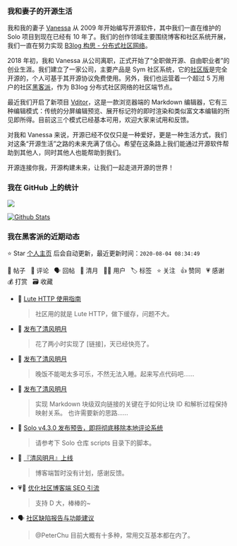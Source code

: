 ### 我和妻子的开源生活

我和我的妻子 [Vanessa](https://github.com/Vanessa219) 从 2009 年开始编写开源软件，其中我们一直在维护的 Solo 项目到现在已经有 10 年了。我们的创作领域主要围绕博客和社区系统开展，我们一直在努力实现 [B3log 构思 - 分布式社区网络](https://hacpai.com/article/1546941897596)。

2018 年初，我和 Vanessa 从公司离职，正式开始了“全职做开源、自由职业者”的创业生涯。我们建立了一家公司，主要产品是 Sym 社区系统，它的[社区版](https://github.com/88250/symphony)是完全开源的，个人可基于其开源协议免费使用。另外，我们也运营着一个超过 5 万用户的社区[黑客派](https://hacpai.com)，作为 B3log 分布式社区网络的社区端节点。

最近我们开启了新项目 [Vditor](https://github.com/Vanessa219/vditor)，这是一款浏览器端的 Markdown 编辑器，它有三种编辑模式：传统的分屏编辑预览、展开标记符的即时渲染和类似富文本编辑的所见即所得。目前这三个模式已经基本可用，欢迎大家来试用和反馈。

对我和 Vanessa 来说，开源已经不仅仅只是一种爱好，更是一种生活方式，我们对这条“开源生活”之路的未来充满了信心。希望在这条路上我们能通过开源软件帮助到其他人，同时其他人也能帮助到我们。

开源连接你我，开源构建未来，让我们一起走进开源的世界！

### 我在 GitHub 上的统计

<a title="Hits" target="_blank" href="https://github.com/88250/88250"><img src="https://hits.b3log.org/88250/88250.svg"></a>

[![Github Stats](https://github-readme-stats.vercel.app/api?username=88250&show_icons=true)](https://github.com/88250)

<!--events start -->

### 我在黑客派的近期动态

⭐️ Star [个人主页](https://github.com/88250/88250) 后会自动更新，最近更新时间：`2020-08-04 08:34:49`

📝 帖子 &nbsp; 💬 评论 &nbsp; 🗣 回帖 &nbsp; 🌙 清月 &nbsp; 👨‍💻 用户 &nbsp; 🏷️ 标签 &nbsp; ⭐️ 关注 &nbsp; 👍 赞同 &nbsp; 💗 感谢 &nbsp; 💰 打赏 &nbsp; 🗃 收藏

* 💬 [Lute HTTP 使用指南](https://hacpai.com/article/1569240189601/comment/1596471908613#comments)

  > 社区用的就是 Lute HTTP，做下缓存，问题不大。
* 🌙 [发布了清风明月](https://hacpai.com/member/88250/breezemoons/1596400957420)

  > 花了两小时实现了 [链接]，天已经快亮了。
* 🌙 [发布了清风明月](https://hacpai.com/member/88250/breezemoons/1596392634249)

  > 晚饭不能喝太多可乐，不然无法入睡。起来写点代码吧……
* 🌙 [发布了清风明月](https://hacpai.com/member/88250/breezemoons/1596301895733)

  > 实现 Markdown 块级双向链接的关键在于如何让块 ID 和解析过程保持映射关系。 也许需要新的思路……
* 💬 [Solo v4.3.0 发布预告，即将彻底移除本地评论系统](https://hacpai.com/article/1594478511380/comment/1596286662329#comments)

  > 请参考下 Solo 仓库 scripts 目录下的脚本。
* 💬 [『清风明月』上线](https://hacpai.com/article/1527267607068/comment/1596269911348#comments)

  > 博客端暂时没有计划，感谢反馈。
* 💗💬 [优化社区博客端 SEO 引流](https://hacpai.com/article/1592751578245/comment/1596249809849#comments)

  > 支持 D 大，棒棒的~
* 🗣 [社区缺陷报告与功能建议](https://hacpai.com/article/1438049659432/comment/1596181284879#comments)

  > @PeterChu 目前大概有十多种，常用交互基本都在内了。


<!--events end -->
